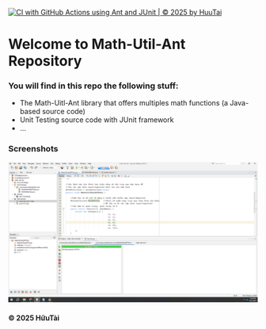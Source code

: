 [![CI with GitHub Actions using Ant and JUnit | © 2025 by HuuTai](https://github.com/tainguyenhuu2005/math-util-ant/actions/workflows/ci-junit.yml/badge.svg)](https://github.com/tainguyenhuu2005/math-util-ant/actions/workflows/ci-junit.yml)

# Welcome to Math-Util-Ant Repository
### You will find in this repo the following stuff:
* The Math-Uitl-Ant library that offers multiples math functions (a Java-based source code)
* Unit Testing source code with JUnit framework
* ...

### Screenshots
![DDT & TDD with JUnit](https://github.com/tainguyenhuu2005/math-util-ant/blob/main/images/DDT%20with%20JUnit.png)

#### © 2025 HữuTài
